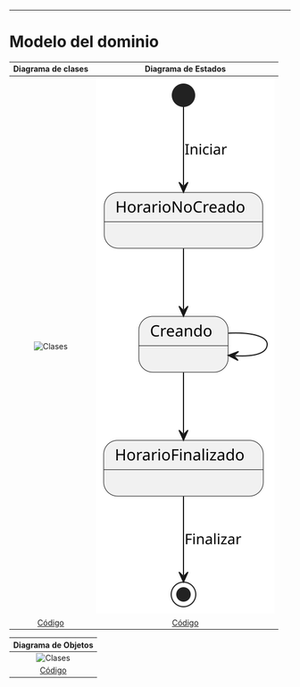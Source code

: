 

---
# Modelo del dominio

|                 Diagrama de clases                 |                 Diagrama de Estados                  |
| :------------------------------------------------: | :--------------------------------------------------: |
| ![Clases]() | ![Estados](imagenes/modelosUML/Diagrama%20de%20estados.svg) |
|      [Código]()     |      [Código]()      |

|                 Diagrama de Objetos                 |
| :-------------------------------------------------: |
| ![Clases]() |
|     [Código]()      |